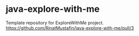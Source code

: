# java-explore-with-me
Template repository for ExploreWithMe project.
https://github.com/RinatMustafin/java-explore-with-me/pull/3
